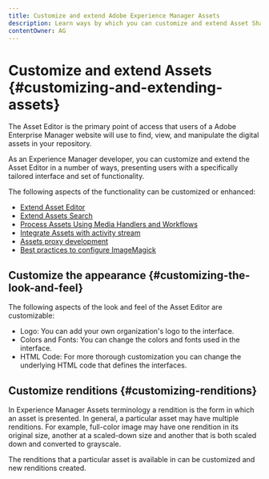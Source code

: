 ```yaml
---
title: Customize and extend Adobe Experience Manager Assets
description: Learn ways by which you can customize and extend Asset Share and Asset Editor, which presents users with a specifically tailored interface and set of functionality.
contentOwner: AG
---
```


# Customize and extend Assets {#customizing-and-extending-assets}

The Asset Editor is the primary point of access that users of a Adobe Enterprise Manager website will use to find, view, and manipulate the digital assets in your repository.

As an Experience Manager developer, you can customize and extend the Asset Editor in a number of ways, presenting users with a specifically tailored interface and set of functionality.

The following aspects of the functionality can be customized or enhanced:

* [Extend Asset Editor](asseteditorx.md)
* [Extend Assets Search](searchx.md)
* [Process Assets Using Media Handlers and Workflows](media-handlers.md)
* [Integrate Assets with activity stream](extending-activity-stream.md)
* [Assets proxy development](proxy.md)
* [Best practices to configure ImageMagick](best-practices-for-imagemagick.md)

## Customize the appearance {#customizing-the-look-and-feel}

The following aspects of the look and feel of the Asset Editor are customizable:

* Logo: You can add your own organization's logo to the interface.
* Colors and Fonts: You can change the colors and fonts used in the interface.
* HTML Code: For more thorough customization you can change the underlying HTML code that defines the interfaces.

## Customize renditions {#customizing-renditions}

In Experience Manager Assets terminology a rendition is the form in which an asset is presented. In general, a particular asset may have multiple renditions. For example, full-color image may have one rendition in its original size, another at a scaled-down size and another that is both scaled down and converted to grayscale.

The renditions that a particular asset is available in can be customized and new renditions created.
